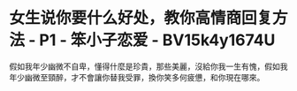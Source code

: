 # 女生说你要什么好处，教你高情商回复方法 - P1 - 笨小子恋爱 - BV15k4y1674U

假如我年少幽微不自卑，懂得什麼是珍貴，那些美麗，沒給你我一生有愧，假如我年少幽微至頸醉，才不會讓你替我受罪，換你笑多何疲憊，和你現在哪來。

